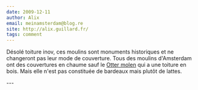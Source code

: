 ```yaml
---
date: 2009-12-11
author: Alix
email: meinamsterdam@blog.re
site: http://alix.guillard.fr/
tags: comment
---
```


<p>
Désolé toiture inov, ces moulins sont monuments historiques et ne changeront pas leur mode de couverture. Tous des moulins d'Amsterdam ont des couvertures en chaume sauf le <a href="http://www.flickr.com/photos/13274211@N00/707403921/">Otter molen</a> qui a une toiture en bois. Mais elle n'est pas constituée de bardeaux mais plutôt de lattes.
</p>
---
